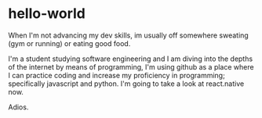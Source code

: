 # hello-world
When I'm not advancing my dev skills, im usually off somewhere sweating (gym or running) or eating good food.

I'm a student studying software engineering and I am diving into the depths of the internet by means of programming, I'm using github as a place where I can practice coding and increase my proficiency in programming; specifically javascript and python.
I'm going to take a look at react.native now.

Adios.

